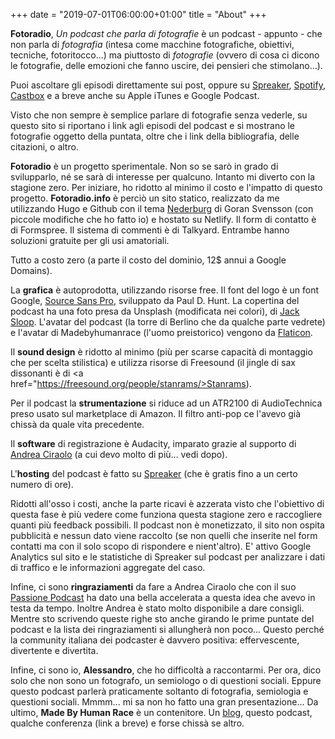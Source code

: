 +++
date = "2019-07-01T06:00:00+01:00"
title = "About"
+++

**Fotoradio**, _Un podcast che parla di fotografie_ è un podcast - appunto - che non parla di _fotografia_ (intesa come macchine fotografiche, obiettivi, tecniche, fotoritocco...) ma piuttosto di _fotografie_ (ovvero di cosa ci dicono le fotografie, delle emozioni che fanno uscire, dei pensieri che stimolano...).

Puoi ascoltare gli episodi direttamente sui post, oppure su <a href="https://www.spreaker.com/show/fotoradio-un-podcast-sulle-fotografie">Spreaker</a>, <a href="https://open.spotify.com/show/3dzBBFOJD2gaz2pRdhlzYh">Spotify</a>, <a href="https://castbox.fm/channel/Fotoradio-un-podcast-sulle-fotografie-id2203635?country=it">Castbox</a> e a breve anche su Apple iTunes e Google Podcast.

Visto che non sempre è semplice parlare di fotografie senza vederle, su questo sito si riportano i link agli episodi del podcast e si mostrano le fotografie oggetto della puntata, oltre che i link della bibliografia, delle citazioni, o altro.

**Fotoradio** è un progetto sperimentale. Non so se sarò in grado di svilupparlo, né se sarà di interesse per qualcuno. Intanto mi diverto con la stagione zero.
Per iniziare, ho ridotto al minimo il costo e l'impatto di questo progetto.
**Fotoradio.info** è perciò un sito statico, realizzato da me utilizzando Hugo e Github con il tema <a href="https://themes.gohugo.io/hugo-nederburg-theme/">Nederburg</a> di Goran Svensson (con piccole modifiche che ho fatto io) e hostato su Netlify.
Il form di contatto è di Formspree. Il sistema di commenti è di Talkyard. Entrambe hanno soluzioni gratuite per gli usi amatoriali.

Tutto a costo zero (a parte il costo del dominio, 12$ annui a Google Domains).

La **grafica** è autoprodotta, utilizzando risorse free. Il font del logo è un font Google, <a href="https://fonts.google.com/specimen/Source+Sans+Pro">Source Sans Pro</a>, sviluppato da Paul D. Hunt. La copertina del podcast ha una foto presa da Unsplash (modificata nei colori), di <a href="https://unsplash.com/@jacksloop">Jack Sloop</a>.
L'avatar del podcast (la torre di Berlino che da qualche parte vedrete) e l'avatar di Madebyhumanrace (l'uomo preistorico) vengono da <a href="https://www.flaticon.com">Flaticon</a>.

Il **sound design** è ridotto al minimo (più per scarse capacità di montaggio che per scelta stilistica) e utilizza risorse di Freesound (il jingle di sax dissonanti è di <a href="https://freesound.org/people/stanrams/>Stanrams</a>).

Per il podcast la **strumentazione** si riduce ad un ATR2100 di AudioTechnica preso usato sul marketplace di Amazon. Il filtro anti-pop ce l'avevo già chissà da quale vita precedente.

Il **software** di registrazione è Audacity, imparato grazie al supporto di <a href="https://www.officine.me/">Andrea Ciraolo</a> (a cui devo molto di più... vedi dopo).

L'**hosting** del podcast è fatto su <a href="https://www.spreaker.com/">Spreaker</a> (che è gratis fino a un certo numero di ore).

Ridotti all'osso i costi, anche la parte ricavi è azzerata visto che l'obiettivo di questa fase è più vedere come funziona questa stagione zero e raccogliere quanti più feedback possibili. Il podcast non è monetizzato, il sito non ospita pubblicità e nessun dato viene raccolto (se non quelli che inserite nel form contatti ma con il solo scopo di rispondere e nient'altro). E' attivo Google Analytics sul sito e le statistiche di Spreaker sul podcast per analizzare i dati di traffico e le informazioni aggregate del caso.

Infine, ci sono **ringraziamenti** da fare a Andrea Ciraolo che con il suo <a href="https://www.spreaker.com/show/passione-podcast">Passione Podcast</a> ha dato una bella accelerata a questa idea che avevo in testa da tempo. Inoltre Andrea è stato molto disponibile a dare consigli.
Mentre sto scrivendo queste righe sto anche girando le prime puntate del podcast e la lista dei ringraziamenti si allungherà non poco... Questo perché la community italiana dei podcaster è davvero positiva: effervescente, divertente e divertita.

Infine, ci sono io, **Alessandro**, che ho difficoltà a raccontarmi. Per ora, dico solo che non sono un fotografo, un semiologo o di questioni sociali. Eppure questo podcast parlerà praticamente soltanto di fotografia, semiologia e questioni sociali. Mmmm... mi sa non ho fatto una gran presentazione...
Da ultimo, **Made By Human Race** è un contenitore. Un <a href="https://madebyhumanrace.org">blog</a>, questo podcast, qualche conferenza (link a breve) e forse chissà se altro.
